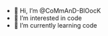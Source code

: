 - 👋 Hi, I’m @CoMmAnD-BlOocK
- 👀 I’m interested in code
- 🌱 I’m currently learning code

<!---
CoMmAnD-BlOocK/CoMmAnD-BlOocK is a ✨ special ✨ repository because its `README.md` (this file) appears on your GitHub profile.
You can click the Preview link to take a look at your changes.
--->

